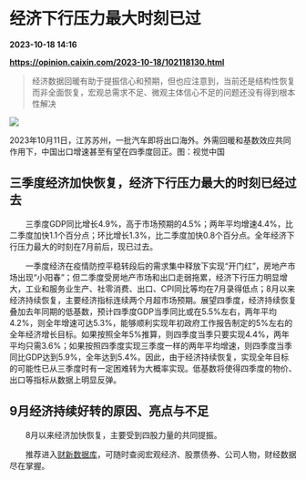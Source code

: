 # 经济下行压力最大时刻已过

**2023-10-18 14:16**

**https://opinion.caixin.com/2023-10-18/102118130.html**

> 经济数据回暖有助于提振信心和预期，但也应注意到，当前还是结构性恢复而非全面恢复，宏观总需求不足、微观主体信心不足的问题还没有得到根本性解决

  

![](https://img.caixin.com/2023-10-18/169763822753139_840_560.jpg)

2023年10月11日，江苏苏州，一批汽车即将出口海外。外需回暖和基数效应共同作用下，中国出口增速甚至有望在四季度回正。图：视觉中国

  

三季度经济加快恢复，经济下行压力最大的时刻已经过去
-------------------------

　　三季度GDP同比增长4.9%，高于市场预期的4.5%；两年平均增速4.4%，比二季度加快1.1个百分点；环比增长1.3%，比二季度加快0.8个百分点。全年经济下行压力最大的时刻在7月前后，现已过去。

　　一季度经济在疫情防控平稳转段后的需求集中释放下实现“开门红”，房地产市场出现“小阳春”；但二季度受房地产市场和出口走弱拖累，经济下行压力明显增大，工业和服务业生产、社零消费、出口、CPI同比等均在7月录得低点；8月以来经济持续恢复，主要经济指标连续两个月超市场预期。展望四季度，经济持续恢复叠加去年同期的低基数，预计四季度GDP当季同比或在5.5%左右，两年平均4.2%，则全年增速可达5.3%，能够顺利实现年初政府工作报告制定的5%左右的全年经济增长目标。如果按照全年5%推算，则四季度当季只要实现4.4%，两年平均只需3.6%；如果按照四季度实现三季度一样的两年平均增速，则四季度当季同比GDP达到5.9%，全年达到5.4%。因此，由于经济持续恢复，实现全年目标的可能性已从三季度时有一定困难转为大概率实现。低基数将使得四季度的物价、出口等指标从数据上明显反弹。

9月经济持续好转的原因、亮点与不足
-----------------

　　8月以来经济加快恢复，主要受到四股力量的共同提振。

　　推荐进入[财新数据库](https://cxdata.caixin.com/index)，可随时查阅宏观经济、股票债券、公司人物，财经数据尽在掌握。